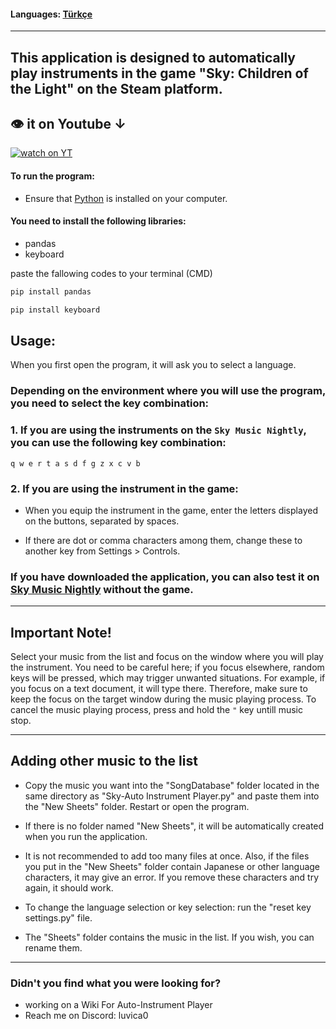 #### Languages: [Türkçe](https://github.com/MERT-CKR/Sky-Instrument-Player/blob/main/README-TR.md)

---
## This application is designed to automatically play instruments in the game "Sky: Children of the Light" on the Steam platform.

## 👁 it on Youtube ↓
[![watch on YT](https://i3.ytimg.com/vi/ZUfYclM6AHA/maxresdefault.jpg)](https://www.youtube.com/watch?v=ZUfYclM6AHA)



#### To run the program:
* Ensure that [Python](https://www.python.org) is installed on your computer.
#### You need to install the following libraries:
* pandas
* keyboard

paste the fallowing codes to your terminal (CMD)

```cmd
pip install pandas
```

```cmd
pip install keyboard
```

## Usage:

When you first open the program, it will ask you to select a language.

### Depending on the environment where you will use the program, you need to select the key combination:

### 1. If you are using the instruments on the `Sky Music Nightly`, you can use the following key combination:
`
q w e r t a s d f g z x c v b
`

### 2. If you are using the instrument in the game:
* When you equip the instrument in the game, enter the letters displayed on the buttons, separated by spaces. 

* If there are dot or comma characters among them, change these to another key from Settings > Controls.



### If you have downloaded the application, you can also test it on [Sky Music Nightly](https://specy.github.io/skyMusic/) without the game.


---

## Important Note!

Select your music from the list and focus on the window where you will play the instrument. You need to be careful here; if you focus elsewhere, random keys will be pressed, which may trigger unwanted situations. For example, if you focus on a text document, it will type there. Therefore, make sure to keep the focus on the target window during the music playing process. To cancel the music playing process, press and hold the `"` key untill music stop.

---

## Adding other music to the list

* Copy the music you want into the "SongDatabase" folder located in the same directory as "Sky-Auto Instrument Player.py" and paste them into the "New Sheets" folder. Restart or open the program.

* If there is no folder named "New Sheets", it will be automatically created when you run the application.

* It is not recommended to add too many files at once. Also, if the files you put in the "New Sheets" folder contain Japanese or other language characters, it may give an error. If you remove these characters and try again, it should work.

* To change the language selection or key selection: run the "reset key settings.py" file.

* The "Sheets" folder contains the music in the list. If you wish, you can rename them.

---
### Didn't you find what you were looking for?
* working on a Wiki For Auto-Instrument Player
* Reach me on Discord: luvica0


